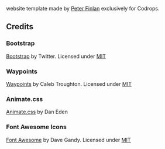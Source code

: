 
 website template made by [Peter Finlan](http://peterfinlan.com/) exclusively for Codrops.

## Credits 

### Bootstrap

[Bootstrap](http://getbootstrap.com/) by Twitter. Licensed under [MIT](https://github.com/twbs/bootstrap/blob/master/LICENSE)

### Waypoints

[Waypoints](https://github.com/imakewebthings/waypoints) by Caleb Troughton. Licensed under [MIT](https://github.com/imakewebthings/waypoints/blog/master/licenses.txt)

### Animate.css

[Animate.css](https://daneden.github.io/animate.css/) by Dan Eden

### Font Awesome Icons 

[Font Awesome](http://fortawesome.github.io/Font-Awesome/) by Dave Gandy. Licensed under [MIT](http://opensource.org/licenses/mit-license.html)